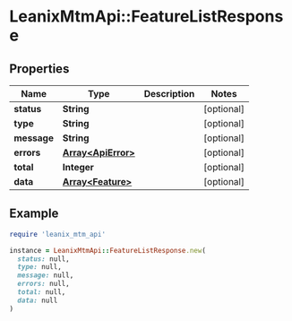 # LeanixMtmApi::FeatureListResponse

## Properties

| Name | Type | Description | Notes |
| ---- | ---- | ----------- | ----- |
| **status** | **String** |  | [optional] |
| **type** | **String** |  | [optional] |
| **message** | **String** |  | [optional] |
| **errors** | [**Array&lt;ApiError&gt;**](ApiError.md) |  | [optional] |
| **total** | **Integer** |  | [optional] |
| **data** | [**Array&lt;Feature&gt;**](Feature.md) |  | [optional] |

## Example

```ruby
require 'leanix_mtm_api'

instance = LeanixMtmApi::FeatureListResponse.new(
  status: null,
  type: null,
  message: null,
  errors: null,
  total: null,
  data: null
)
```

